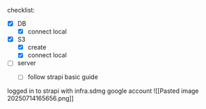 checklist:
- [x] DB
	- [x] connect local
- [x] S3
	- [x] create
	- [x] connect local
- [ ] server
	- [ ] follow strapi basic guide


logged in to strapi with infra.sdmg google account
![[Pasted image 20250714165656.png]]